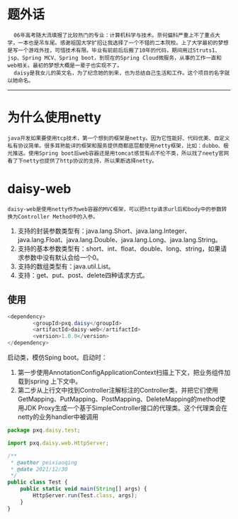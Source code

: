 
# 题外话
      06年高考随大流填报了比较热门的专业：计算机科学与技术。奈何偏科严重上不了重点大学，一本也是吊车尾。感谢祖国大学扩招让我选择了一个不错的二本院校。上了大学最初的梦想是写一个游戏外挂，可惜技术有限。毕业有前前后后搬了10年的代码，期间用过Struts1、jsp、Spring MCV、Spring boot，到现在的Spring Cloud微服务，从事的工作一直和web相关。最初的梦想大概是一辈子也实现不了。
	  daisy是我女儿的英文名，为了纪念她的到来，也为总结自己生活和工作。这个项目的名字就以她命名。
---
# 为什么使用netty
	java开发如果要使用tcp技术，第一个想到的框架是netty。因为它性能好、代码优美、自定义私有协议简单。很多耳熟能详的框架和服务提供商都底层都使用netty框架，比如：dubbo、极光推送。使用Spring boot后web容器还是用tomcat感觉有点不伦不类，所以找了neety官网看了下netty也提供了http协议的支持，所以果断选择netty。

# daisy-web
	daisy-web是使用netty作为web容器的MVC框架，可以把http请求url后和body中的参数转换为Controller Method中的入参。

1. 支持的封装参数类型有：java.lang.Short、java.lang.Integer、java.lang.Float、java.lang.Double、java.lang.Long、java.lang.String。
2. 支持的基本参数类型有：short、int、float、double、long、string，如果请求参数中没有默认会给一个0。
3. 支持的数组类型有：java.util.List。
4. 支持：get、put、post、delete四种请求方式。

## 使用

``` java
<dependency>
		<groupId>pxq.daisy</groupId>
		<artifactId>daisy-web</artifactId>
		<version>1.0.0</version>
</dependency>
```
启动类，模仿Sping boot。启动时：

1. 第一步使用AnnotationConfigApplicationContext扫描上下文，把业务组件加载到spring 上下文中。
2. 第二步从上行文中找到Controller注解标注的Controller类，并把它们使用GetMapping、PutMapping、PostMapping、DeleteMapping的method使用JDK Proxy生成一个基于SimpleController接口的代理类。这个代理类会在netty的业务handler中被调用

``` javascript
package pxq.daisy.test;

import pxq.daisy.web.HttpServer;

/**
 * @author peixiaoqing
 * @date 2021/12/30
 */
public class Test {
    public static void main(String[] args) {
        HttpServer.run(Test.class, args);
    }
}
```

